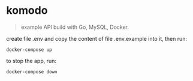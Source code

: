 # komodo
> example API build with Go, MySQL, Docker.

create file .env and copy the content of file .env.example into it, then run:

```
docker-compose up
```

to stop the app, run:

```
docker-compose down
```
